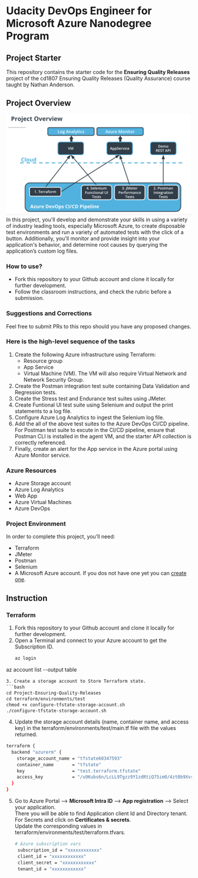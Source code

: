 # Udacity DevOps Engineer for Microsoft Azure Nanodegree Program 

## Project Starter
This repository contains the starter code for the **Ensuring Quality Releases** project of the cd1807 Ensuring Quality Releases (Quality Assurance) course taught by Nathan Anderson. 

## Project Overview
![](https://github.com/PhilippeMitch/Project-Ensuring-Quality-Releases/blob/main/screenshots/overview.png)
In this project, you'll develop and demonstrate your skills in using a variety of industry leading tools, especially Microsoft Azure, to create disposable test environments and run a variety of automated tests with the click of a button. Additionally, you'll monitor and provide insight into your application's behavior, and determine root causes by querying the application’s custom log files.

### How to use?
- Fork this repository to your Github account and clone it locally for further development. 
- Follow the classroom instructions, and check the rubric before a submission. 

### Suggestions and Corrections
Feel free to submit PRs to this repo should you have any proposed changes. 

### Here is the high-level sequence of the tasks
1. Create the following Azure infrastructure using Terraform:
   * Resource group
   * App Service
   * Virtual Machine (VM). The VM will also require Virtual Network and Network Security Group.
 2. Create the Postman integration test suite containing Data Validation and Regression tests.
 3. Create the Stress test and Endurance test suites using JMeter.
 4. Create Funtional UI test suite using Selenium and output the print statements to a log file.
 5. Configure Azure Log Analytics to ingest the Selenium log file.
 6. Add the all of the above test suites to the Azure DevOps CI/CD pipeline. For Postman test suite to excute in the CI/CD pipeline, ensure that Postman CLI is installed in the agent VM, and the starter API collection is correctly referenced.
 7. Finally, create an alert for the App service in the Azure portal using Azure Monitor service.

### Azure Resources
* Azure Storage account
* Azure Log Analytics
* Web App
* Azure Virtual Machines
* Azure DevOps

### Project Environment
In order to complete this project, you'll need:
* Terraform
* JMeter
* Postman
* Selenium
* A Microsoft Azure account. If you dos not have one yet you can [create one](https://login.microsoftonline.com).

## Instruction

### Terraform
1. Fork this repository to your Github account and clone it locally for further development.
2. Open a Terminal and connect to your Azure account to get the Subscription ID.
   ```bash
   az login 
  az account list --output table
  ```
3. Create a storage account to Store Terraform state.
```bash
cd Project-Ensuring-Quality-Releases
cd terraform/environments/test
chmod +x configure-tfstate-storage-account.sh
./configure-tfstate-storage-account.sh
```
4. Update the storage account details (name, container name, and access key) in the terraform/environments/test/main.tf file with the values returned.
```bash
terraform {
  backend "azurerm" {
    storage_account_name = "tfstate60347593"
    container_name       = "tfstate"
    key                  = "test.terraform.tfstate"
    access_key           = "/u9Kubs6n/LcLL9Tgzz9Y1zdRtiQ75im0/4zt0b9Xvs2Dj4DqNKngj47hMBLdsJh9PFhGtjx5LDQ+AStm8PFKA=="
  }
}
```
5. Go to Azure Portal --> **Microsoft Intra ID** --> **App registration** --> Select your application.<br>
   There you will be able to find Application client Id and Directory tenant. For Secrets and click on **Certificates & secrets**.<br>
   Update the corresponding values in terraform/environments/test/terraform.tfvars.
   ```bash
   # Azure subscription vars
    subscription_id = "xxxxxxxxxxxx"
    client_id = "xxxxxxxxxxxx"
    client_secret = "xxxxxxxxxxxx"
    tenant_id = "xxxxxxxxxxxx"
   ```


